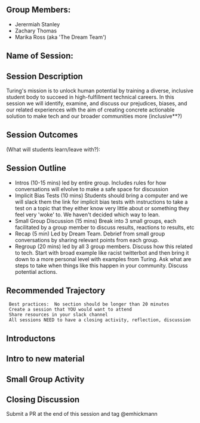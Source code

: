 ## Group Members:
* Jerermiah Stanley
* Zachary Thomas
* Marika Ross
(aka 'The Dream Team')


## Name of Session: 

## Session Description 

Turing's mission is to unlock human potential by training a diverse, inclusive student body to succeed in high-fulfillment technical careers. In this session we will identify, examine, and discuss our prejudices, biases, and our related experiences with the aim of creating concrete actionable solution to make tech and our broader communities more (inclusive**?)

## Session Outcomes 

(What will students learn/leave with?): 

## Session Outline 
* Intros (10-15 mins) led by entire group. Includes rules for how conversations will elvolve to make a safe space for discussion
* Implicit Bias Tests (10 mins) Students should bring a computer and we will slack them the link for implicit bias tests with instructions to take a test on a topic that they either know very little about or something they feel very 'woke' to.  We haven't decided which way to lean.
* Small Group Discussion (15 mins) Break into 3 small groups, each facilitated by a group member to discuss results, reactions to results, etc
* Recap (5 min) Led by Dream Team. Debrief from small group conversations by sharing relevant points from each group. 
* Regroup (20 mins) led by all 3 group members.  Discuss how this related to tech.  Start with broad example like racist twitterbot and then bring it down to a more personal level with examples from Turing.  Ask what are steps to take when things like this happen in your community.  Discuss potential actions. 
## Recommended Trajectory 

     Best practices:  No section should be longer than 20 minutes
     Create a session that YOU would want to attend
     Share resources in your slack channel
     All sessions NEED to have a closing activity, reflection, discussion
    
## Introductons 
## Intro to new material
## Small Group Activity
## Closing Discussion


Submit a PR at the end of this session and tag @emhickmann
